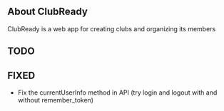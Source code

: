 ## About ClubReady

ClubReady is a web app for creating clubs and organizing its members

## TODO

## FIXED
- Fix the currentUserInfo method in API (try login and logout with and without remember_token)
